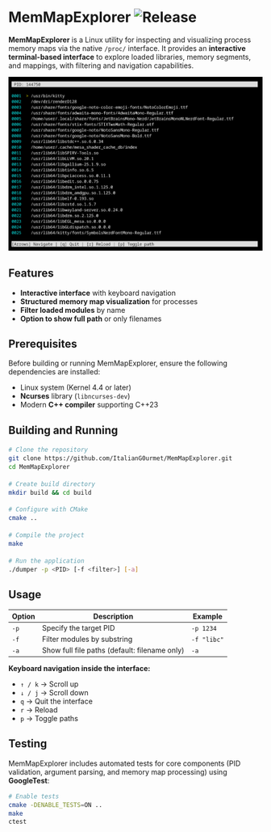 # MemMapExplorer ![Release](https://img.shields.io/badge/Status-Release-green)

**MemMapExplorer** is a Linux utility for inspecting and visualizing process memory maps via the native `/proc/` interface. It provides an **interactive terminal-based interface** to explore loaded libraries, memory segments, and mappings, with filtering and navigation capabilities.

![Screenshot](screenshot.png)

## Features

* **Interactive interface** with keyboard navigation
* **Structured memory map visualization** for processes
* **Filter loaded modules** by name
* **Option to show full path** or only filenames


## Prerequisites

Before building or running MemMapExplorer, ensure the following dependencies are installed:

* Linux system (Kernel 4.4 or later)
* **Ncurses** library (`libncurses-dev`)
* Modern **C++ compiler** supporting C++23

## Building and Running

```bash
# Clone the repository
git clone https://github.com/ItalianG0urmet/MemMapExplorer.git
cd MemMapExplorer

# Create build directory
mkdir build && cd build

# Configure with CMake
cmake ..

# Compile the project
make

# Run the application
./dumper -p <PID> [-f <filter>] [-a]
```

## Usage

| Option | Description                                   | Example     |
| ------ | --------------------------------------------- | ----------- |
| `-p`   | Specify the target PID                        | `-p 1234`   |
| `-f`   | Filter modules by substring                   | `-f "libc"` |
| `-a`   | Show full file paths (default: filename only) | `-a`        |

**Keyboard navigation inside the interface:**

* `↑ / k` → Scroll up  
* `↓ / j` → Scroll down  
* `q`     → Quit the interface  
* `r`     → Reload  
* `p`     → Toggle paths  

## Testing

MemMapExplorer includes automated tests for core components (PID validation, argument parsing, and memory map processing) using **GoogleTest**:

```bash
# Enable tests
cmake -DENABLE_TESTS=ON ..
make
ctest
```
